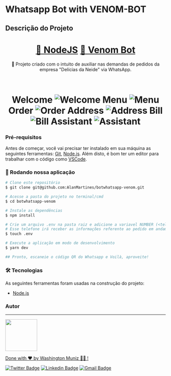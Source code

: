 # Whatsapp Bot with VENOM-BOT
## Descrição do Projeto
<p align="center"></p>
<h1 align="center">
    <a href="https://nodejs.org/en/">🔗 NodeJS</a>
    <a href="https://www.npmjs.com/package/venom-bot">🧠 Venom Bot</a>
</h1>
<p align="center">🚀 Projeto criado com o intuito de auxiliar nas demandas de pedidos da empresa "Delícias da Neide" via WhatsApp.</p>
<br>
<h1 align="center">
  Welcome
  <img alt="Welcome" title="Welcome" src="./assets/welcome.png" />
  Menu
  <img alt="Menu" title="Menu" src="./assets/menu.png" />
  Order
  <img alt="Order" title="Order" src="./assets/order.png" />
  Address
  <img alt="Address" title="Address" src="./assets/address.png" />
  Bill
  <img alt="Bill" title="Bill" src="./assets/bill.png" />
  Assistant
  <img alt="Assistant" title="Assistant" src="./assets/assistant.png" />
</h1>

### Pré-requisitos

Antes de começar, você vai precisar ter instalado em sua máquina as seguintes ferramentas:
[Git](https://git-scm.com), [Node.js](https://nodejs.org/en/).
Além disto, é bom ter um editor para trabalhar com o código como [VSCode](https://code.visualstudio.com/).

### 🎲 Rodando nossa aplicação

```bash
# Clone este repositório
$ git clone git@github.com:AlanMartines/botwhatsapp-venom.git

# Acesse a pasta do projeto no terminal/cmd
$ cd botwhatsapp-venom 

# Instale as dependências
$ npm install

# Crie um arquivo .env na pasta raiz e adicione a variavel NUMBER (<telefone>@c.us) - eg. 556899999999@c.us
# Esse telefone irá receber as informações referente ao pedido em andamento via Whatsapp
$ touch .env

# Execute a aplicação em modo de desenvolvimento
$ yarn dev

## Pronto, escaneie o código QR do Whatsapp e Voilà, aproveite!
```

### 🛠 Tecnologias

As seguintes ferramentas foram usadas na construção do projeto:

- [Node.js](https://nodejs.org/en/)

### Autor
---

<a href="https://juniorwmr.github.io/">
 <img style="border-radius: 30;" src="https://juniorwmr.github.io/images/washington-muniz.jpg" width="100px;" alt=""/>
 <br />

Done with ❤️ by Washington Muniz 👋🏽 !

[![Twitter Badge](https://img.shields.io/badge/-@juniorwmr-1ca0f1?style=flat-square&labelColor=1ca0f1&logo=twitter&logoColor=white&link=https://twitter.com/juniorwmr)](https://twitter.com/juniorwmr) [![Linkedin Badge](https://img.shields.io/badge/-Washington-blue?style=flat-square&logo=Linkedin&logoColor=white&link=https://www.linkedin.com/in/juniorwmr/)](https://www.linkedin.com/in/juniorwmr/) 
[![Gmail Badge](https://img.shields.io/badge/-juniorwmr@gmail.com-c14438?style=flat-square&logo=Gmail&logoColor=white&link=mailto:juniorripardo@gmail.com)](mailto:juniorripardo@gmail.com)
